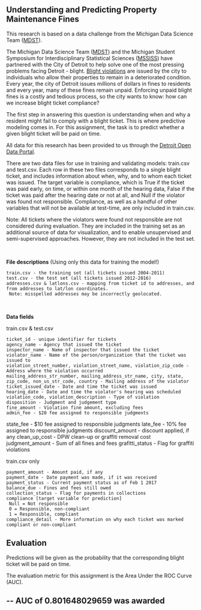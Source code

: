 ## Understanding and Predicting Property Maintenance Fines

This research is based on a data challenge from the Michigan Data Science Team ([MDST](http://midas.umich.edu/mdst/)). 

The Michigan Data Science Team ([MDST](http://midas.umich.edu/mdst/)) and the Michigan Student Symposium for Interdisciplinary Statistical Sciences ([MSSISS](https://sites.lsa.umich.edu/mssiss/)) have partnered with the City of Detroit to help solve one of the most pressing problems facing Detroit - blight. [Blight violations](http://www.detroitmi.gov/How-Do-I/Report/Blight-Complaint-FAQs) are issued by the city to individuals who allow their properties to remain in a deteriorated condition. Every year, the city of Detroit issues millions of dollars in fines to residents and every year, many of these fines remain unpaid. Enforcing unpaid blight fines is a costly and tedious process, so the city wants to know: how can we increase blight ticket compliance?

The first step in answering this question is understanding when and why a resident might fail to comply with a blight ticket. This is where predictive modeling comes in. For this assignment, the task is to predict whether a given blight ticket will be paid on time.

All data for this research has been provided to us through the [Detroit Open Data Portal](https://data.detroitmi.gov/). 

There are two data files for use in training and validating models: train.csv and test.csv. Each row in these two files corresponds to a single blight ticket, and includes information about when, why, and to whom each ticket was issued. The target variable is compliance, which is True if the ticket was paid early, on time, or within one month of the hearing data, False if the ticket was paid after the hearing date or not at all, and Null if the violator was found not responsible. Compliance, as well as a handful of other variables that will not be available at test-time, are only included in train.csv.

Note: All tickets where the violators were found not responsible are not considered during evaluation. They are included in the training set as an additional source of data for visualization, and to enable unsupervised and semi-supervised approaches. However, they are not included in the test set.

<br>

**File descriptions** (Using only this data for training the model!)

    train.csv - the training set (all tickets issued 2004-2011)
    test.csv - the test set (all tickets issued 2012-2016)
    addresses.csv & latlons.csv - mapping from ticket id to addresses, and from addresses to lat/lon coordinates. 
     Note: misspelled addresses may be incorrectly geolocated.

<br>

**Data fields**

train.csv & test.csv

    ticket_id - unique identifier for tickets
    agency_name - Agency that issued the ticket
    inspector_name - Name of inspector that issued the ticket
    violator_name - Name of the person/organization that the ticket was issued to
    violation_street_number, violation_street_name, violation_zip_code - Address where the violation occurred
    mailing_address_str_number, mailing_address_str_name, city, state, zip_code, non_us_str_code, country - Mailing address of the violator
    ticket_issued_date - Date and time the ticket was issued
    hearing_date - Date and time the violator's hearing was scheduled
    violation_code, violation_description - Type of violation
    disposition - Judgment and judgement type
    fine_amount - Violation fine amount, excluding fees
    admin_fee - $20 fee assigned to responsible judgments
state_fee - $10 fee assigned to responsible judgments
    late_fee - 10% fee assigned to responsible judgments
    discount_amount - discount applied, if any
    clean_up_cost - DPW clean-up or graffiti removal cost
    judgment_amount - Sum of all fines and fees
    grafitti_status - Flag for graffiti violations
    
train.csv only

    payment_amount - Amount paid, if any
    payment_date - Date payment was made, if it was received
    payment_status - Current payment status as of Feb 1 2017
    balance_due - Fines and fees still owed
    collection_status - Flag for payments in collections
    compliance [target variable for prediction] 
     Null = Not responsible
     0 = Responsible, non-compliant
     1 = Responsible, compliant
    compliance_detail - More information on why each ticket was marked compliant or non-compliant




## Evaluation

Predictions will be given as the probability that the corresponding blight ticket will be paid on time.

The evaluation metric for this assignment is the Area Under the ROC Curve (AUC).



--
AUC of 0.801648029659 was awarded
---

